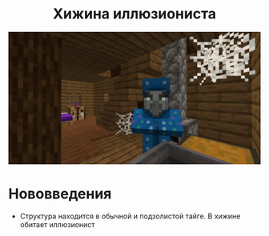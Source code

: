 <div align="center">

<h1> Хижина иллюзиониста </h1>

![image](https://github.com/Slarof/Custom_Structures/blob/main/files/structures/illusioner_shack.png)
</div>

# Нововведения
- Структура находится в обычной и подзолистой тайге. В хижине обитает иллюзионист
